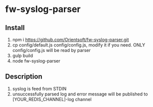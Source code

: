 # fw-syslog-parser  
Install  
-------  
1. npm i https://github.com/Orientsoft/fw-syslog-parser.git  
2. cp config/default.js config/config.js, modify it if you need. ONLY config/config.js will be read by parser  
3. gulp build  
4. node fw-syslog-parser  

Description  
-----------  
1. syslog is feed from STDIN  
2. unsuccessfully parsed log and error message will be published to [YOUR_REDIS_CHANNEL]-log channel  
